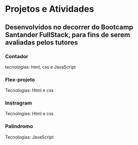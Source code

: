 <h1>Projetos e Atividades </h1>
<h2>Desenvolvidos no decorrer do Bootcamp Santander FullStack, para fins de serem avaliadas pelos tutores</h2>
<div>
<h3>Contador</h3>
<p>tecnologias: html, css e JavaScript</p>
</div>
<div>
<h3>Flex-projeto</h3>
<p>Tecnologias: Html e css</p>
</div>
<div>
<h3>Instragram</h3>
<p>Tecnologias: Html e css</p>
</div>
<h3>Palindromo</h3>
<p>Tecnologias: JavaScript</p>
</div>